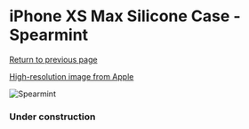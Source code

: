 # iPhone XS Max Silicone Case - Spearmint

[Return to previous page](/iphone_x)

[High-resolution image from Apple](https://store.storeimages.cdn-apple.com/8756/as-images.apple.com/is/MVF82?wid=4500&hei=4500&fmt=png)

<div style="width: 384px"><img src="/everysource/MVF82.png" alt="Spearmint"></div>

### Under construction
